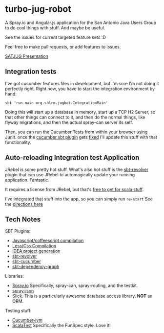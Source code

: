 turbo-jug-robot
===============

A Spray.io and Angular.js application for the San Antonio Java Users Group to do cool things with stuff. And maybe be useful.

See the issues for current targeted feature sets :D

Feel free to make pull requests, or add features to issues.

[SATJUG Presentation](http://prezi.com/9s_v0cz8-4tk/introduction-to-sprayio-web-services/)

## Integration tests

I've got cucumber features files in development, but I'm sure I'm not doing it perfectly right.
Right now, you have to start the integration environment by hand:

```
sbt 'run-main org.shlrm.jugbot.IntegrationMain'
```

Doing this will start up a database in memory, start up a TCP H2 Server, so that other things can connect to it,
and then do the normal things, like flyway migrations, and then the actual spray-can server its self.

Then, you can run the Cucumber Tests from within your browser using Junit. once the
[cucumber sbt plugin](https://github.com/skipoleschris/xsbt-cucumber-plugin) gets [fixed](https://github.com/skipoleschris/xsbt-cucumber-plugin/issues/27)
I'll update this stuff with that functionality.

## Auto-reloading Integration test Application
JRebel is some pretty hot stuff. What's also hot stuff is the [sbt-revolver](https://github.com/spray/sbt-revolver) plugin that can use
JRebel to automagically update your running application. Fantastic.

It requires a license from JRebel, but that's [free to get for scala stuff](https://github.com/spray/sbt-revolver#jrebel).

I've integrated that stuff into the app, so you can simply run `re-start` See the [directions here](https://github.com/spray/sbt-revolver#hot-reloading)


## Tech Notes
SBT Plugins:
 * [Javascript/coffeescript compilation](https://github.com/untyped/sbt-plugins/tree/master/sbt-js)
 * [Less/Css Compilation](https://github.com/softprops/less-sbt)
 * [IDEA project generation](https://github.com/mpeltonen/sbt-idea)
 * [sbt-revolver](https://github.com/spray/sbt-revolver)
 * [sbt-cucumber](https://github.com/skipoleschris/xsbt-cucumber-plugin)
 * [sbt-dependency-graph](https://github.com/jrudolph/sbt-dependency-graph)

Libraries:
 * [Spray.io](http://spray.io) Specifically, spray-can, spray-routing, and the testkit.
 * [spray-json](https://github.com/spray/spray-json)
 * [Slick](http://slick.typesafe.com/). This is a particularly awesome database access library. **NOT** an ORM.

Testing stuff:
 * [Cucumber-jvm](https://github.com/cucumber/cucumber-jvm)
 * [ScalaTest](http://www.scalatest.org/) Specifically the FunSpec style. Love it!
